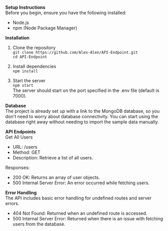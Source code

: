 **Setup Instructions**\
Before you begin, ensure you have the following installed:
- Node.js
- npm (Node Package Manager)

**Installation**

1. Clone the repository\
`git clone https://github.com/Alex-Alen/API-Endpoint.git`\
`cd API-Endpoint`

2. Install dependencies\
`npm install`

4. Start the server\
`npm start`\
The server should start on the port specified in the .env file (default is 7000).

**Database**\
The project is already set up with a link to the MongoDB database, so you don't need to worry about database connectivity. You can start using the database right away without needing to import the sample data manually.


**API Endpoints**\
Get All Users
- URL: /users
- Method: GET
- Description: Retrieve a list of all users.

Responses:
- 200 OK: Returns an array of user objects.
- 500 Internal Server Error: An error occurred while fetching users.

**Error Handling**\
The API includes basic error handling for undefined routes and server errors.
- 404 Not Found: Returned when an undefined route is accessed.
- 500 Internal Server Error: Returned when there is an issue with fetching users from the database.
